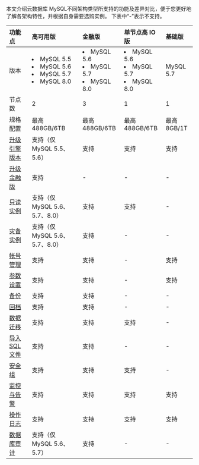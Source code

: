 本文介绍云数据库 MySQL不同架构类型所支持的功能及差异对比，便于您更好地了解各架构特性，并根据自身需要选购实例。
下表中“-”表示不支持。

| 功能点       | 高可用版         |金融版             |单节点高 IO 版        |基础版                 | 
| :------------ | :----------------- | :----------------- |:----------------------- | :-------------------- |
| 版本          | <li>MySQL 5.5<li>MySQL 5.6<li>MySQL 5.7<li>MySQL 8.0 |<li>MySQL 5.6<li>MySQL 5.7<li>MySQL 8.0 |<li>MySQL 5.6<li>MySQL 5.7<li>MySQL 8.0 |MySQL 5.7 | 
| 节点数       |  2                        | 3                       |1                         |1                         |
| 规格配置    |最高488GB/6TB    | 最高488GB/6TB  |最高488GB/6TB    | 最高8GB/1T        | 
| [升级引擎版本](https://cloud.tencent.com/document/product/236/8126) | 支持（仅 MySQL 5.5、5.6）       | 支持       | 支持      | 支持     |
| [升级金融版](https://cloud.tencent.com/document/product/236/42581)  | 支持           | -         | -            | -       |
| [只读实例](https://cloud.tencent.com/document/product/236/7270)    | 支持（仅 MySQL 5.6、5.7、8.0）| 支持|支持   |- | 
| [灾备实例](https://cloud.tencent.com/document/product/236/7272)    | 支持（仅 MySQL 5.6、5.7、8.0）| 支持|-      |-  | 
| [帐号管理](https://cloud.tencent.com/document/product/236/35794)  | 支持      | 支持         | -             | 支持       |
| [参数设置](https://cloud.tencent.com/document/product/236/42500)  | 支持           | 支持         |-           | 支持     |
| [备份](https://cloud.tencent.com/document/product/236/35172)        | 支持          | 支持           |-         |-          | 
| [回档](https://cloud.tencent.com/document/product/236/7276)          | 支持          | 支持         |-           |-          | 
| [数据迁移](https://cloud.tencent.com/document/product/236/8463)    |  支持         | 支持         |支持        |-       |
| [导入 SQL 文件](https://cloud.tencent.com/document/product/236/8466)    |  支持      | 支持         |-           |-       |
| [安全组](https://cloud.tencent.com/document/product/236/9537)       | 支持         | 支持        |支持       | -            |
| [监控与告警](https://cloud.tencent.com/document/product/236/8455) | 支持           | 支持        | 支持      |支持      |
| [操作日志](https://cloud.tencent.com/document/product/236/39348) | 支持           | 支持          | 支持     |支持         |
| [数据库审计](https://cloud.tencent.com/document/product/672/14403) | 支持（仅 MySQL 5.6、5.7）| 支持 |-       | -       | 

